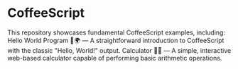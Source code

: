 # CoffeeScript
This repository showcases fundamental CoffeeScript examples, including:  Hello World Program 👋🌍 — A straightforward introduction to CoffeeScript with the classic "Hello, World!" output. Calculator 🔢🧮 — A simple, interactive web-based calculator capable of performing basic arithmetic operations.
